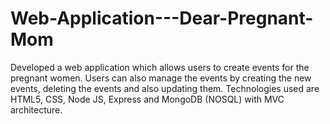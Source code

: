 # Web-Application---Dear-Pregnant-Mom
Developed a web application which allows users to create events for the pregnant women. Users can also manage the events by creating the new events, deleting the events and also updating them. Technologies used are HTML5, CSS, Node JS, Express and MongoDB (NOSQL) with MVC architecture. 
